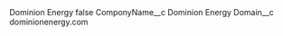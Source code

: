 <?xml version="1.0" encoding="UTF-8"?>
<CustomMetadata xmlns="http://soap.sforce.com/2006/04/metadata" xmlns:xsi="http://www.w3.org/2001/XMLSchema-instance" xmlns:xsd="http://www.w3.org/2001/XMLSchema">
    <label>Dominion Energy</label>
    <protected>false</protected>
    <values>
        <field>ComponyName__c</field>
        <value xsi:type="xsd:string">Dominion Energy</value>
    </values>
    <values>
        <field>Domain__c</field>
        <value xsi:type="xsd:string">dominionenergy.com</value>
    </values>
</CustomMetadata>
